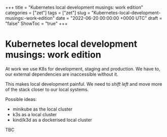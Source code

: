 +++
title = "Kubernetes local development musings: work edition"
categories = ["zet"]
tags = ["zet"]
slug = "Kubernetes-local-development-musings:-work-edition"
date = "2022-06-20 00:00:00 +0000 UTC"
draft = "false"
ShowToc = "true"
+++

# Kubernetes local development musings: work edition

At work we use K8s for development, staging and production. We have to,
our external dependencies are inaccessible without it.

This makes local development painful. We need to *shift left* and move
more of the stack closer to our local systems.

Possible ideas:

- minikube as the local cluster
- k3s as a local cluster
- kind/k3d as a dockerised local cluster

TBC

